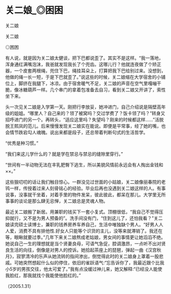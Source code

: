 # 关二娘_◎困困

关二娘

关二娘

◎困困

有人说，就是因为关二娘太健谈，把下巴都说歪了。其实不是这样。“我一落地，浑身通红满嘴泡沫，我爸就发现我长了个兜齿。这哪儿行？他就连夜做了个矫正器，一个皮套两根绳，兜住下巴，绳挂耳朵上，打算把我下巴给别过来。没想到，他做的绳一长一短，于是下巴就歪了。”说这些的时候，关二娘缩在大学宿舍的小铺位上，脚挤在我腿下，冰凉。由于宿舍暖气不足，关二娘的声音在空气里嘎嘣干脆，像冰糖葫芦一样。几个串门的拿着包准备去自习，看到关二娘又开讲了，索性坐下来。

头一次见关二娘是入学第一天。刚把行李放妥，她冲进门，自己介绍说是隔壁高年级的姐姐。“哪里人？自己来的？领了被窝吗？交过学费了？饭卡领了吗？”转身又招呼进门的另一个。再转头，“适应这里吗？失望吗？刚来的时候都这样……”活脱脱王熙凤的范儿。后来慢慢发现关二娘实在能说。即便是平常事，经了她的嘴，也会情节跌宕勾人魂魄。说出来都是段子，还总带着判断句式的生活哲学。

“优秀是种习惯。”

“我们来这儿学什么的？就是学在禁忌与禁忌的缝隙里穿行。”

“世间有一半动物无法在丰乳肥臀下逃生，所以美貌风情前永远会有人掏出金钱和××。”

这些狠叨叨的话让我们触目惊心。一群没见过世面的小姑娘，关二娘像丽春院的老鸨一样，传授着过来人刻骨铭心的经验。毕业后再也没遇到关二娘这样的人。有事说事，没事就干坐着，对着手里的物件发呆，彼此彼此，都呆在那儿。大学里无所事事的谈论是那么肆无忌惮，关二娘总是灵魂人物。

最近关二娘搬了新居。用兼职的钱买下一套小复式。顶棚很低，“我自己不觉得压抑就行，又不是为男人预备的”。洗手间没有门，“住到这儿了，还怕我看？”关二娘读完硕士读博士，兼职的钱养房养车养自己，生活中唯独缺个男人。“好男人人人爱，消费不具有排他性.好女人只能等个识货的主儿，没等来就滞销了。我还在等，眼瞅就要过季。”几年下来关二娘熬成老姑娘，男女间的事情更让她滔滔不绝。她说自己一生的理想就是当个贤妻良母，可语气急促，腔调激昂，一点听不出对贤良生活的向往，倒像是对男人的控诉。她拾起茶座上的琵琶，弹起一曲《汉宫秋月》，寂寥清冷的乐声从她流转的指间渗出，倒觉得此时的关二娘身上罩着一股悲戚。可她突然想起什么似的停住，依旧的雀跃语气:“忘告诉你了，我最近跟个比我小5岁的男孩交往，他太可爱了。”我有点没缓过神儿来，她又解释:“已经没人能使我脸红，那我就找个我能使他脸红的。”

（2005.1.31）